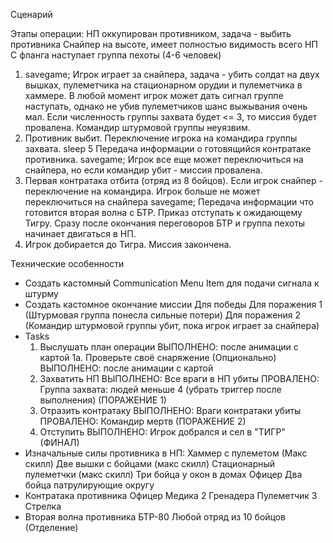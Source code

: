 Сценарий

Этапы операции:
НП оккупирован противником, задача - выбить противника
Снайпер на высоте, имеет полностью видимость всего НП
С фланга наступает группа пехоты (4-6 человек)
1.  savegame;
    Игрок играет за снайпера, задача - убить солдат на двух вышках, пулеметчика на стационарном орудии и пулеметчика в хаммере.
    В любой момент игрок может дать сигнал группе наступать, однако не убив пулеметчиков шанс выжывания очень мал.
    Если численность группы захвата будет <= 3, то миссия будет провалена.
    Командир штурмовой группы неуязвим.
2.  Противник выбит. Переключение игрока на командира группы захвата. 
    sleep 5
    Передача информации о готовящийся контратаке противника.
    savegame;
    Игрок все еще может переключиться на снайпера, но если командир убит - миссия провалена.
3.  Первая контратака отбита (отряд из 8 бойцов).
    Если игрок снайпер - переключение на командира.
    Игрок больше не может переключиться на снайпера
    savegame;
    Передача информации что готовится вторая волна с БТР. Приказ отступать к ожидающему Тигру.
    Сразу после окончания переговоров БТР и группа пехоты начинает двигаться в НП.
4.  Игрок добирается до Тигра.
    Миссия закончена.

Технические особенности
- Создать кастомный Communication Menu Item для подачи сигнала к штурму
- Создать кастомное окончание миссии
    Для победы
    Для поражения 1 (Штурмовая группа понесла сильные потери)
    Для поражения 2 (Командир штурмовой группы убит, пока игрок играет за снайпера)
- Tasks
    1. Выслушать план операции
        ВЫПОЛНЕНО: после анимации с картой
    1а. Проверьте своё снаряжение (Опционально)
        ВЫПОЛНЕНО: после анимации с картой
    2. Захватить НП
        ВЫПОЛНЕНО: Все враги в НП убиты
        ПРОВАЛЕНО: Группа захвата: людей меньше 4 (убрать триггер после выполнения) (ПОРАЖЕНИЕ 1)
    3. Отразить контратаку
        ВЫПОЛНЕНО: Враги контратаки убиты
        ПРОВАЛЕНО: Командир мертв (ПОРАЖЕНИЕ 2)
    4. Отступить
        ВЫПОЛНЕНО: Игрок добрался и сел в "ТИГР" (ФИНАЛ)
- Изначальные силы противника в НП:
    Хаммер с пулеметом (Макс скилл)
    Две вышки с бойцами (макс скилл)
    Стационарный пулеметчки (макс скилл)
    Три бойца у окон в домах
    Офицер
    Два бойца патрулирующие округу
- Контратака противника
    Офицер
    Медика
    2 Гренадера
    Пулеметчик
    3 Стрелка
- Вторая волна противника
    БТР-80
    Любой отряд из 10 бойцов (Отделение)
